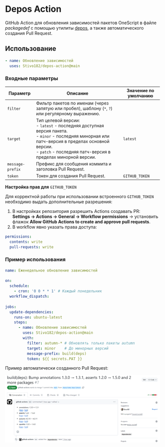 # Depos Action

GitHub Action для обновления зависимостей пакетов OneScript в файле _packagedef_ с помощью утилиты [depos](https://github.com/Stivo182/depos), а также автоматического создания Pull Request.

## Использование

```yaml
- name: Обновление зависимостей
  uses: Stivo182/depos-action@main
```

### Входные параметры

| Параметр | Описание | Значение по умолчанию |
| --- | --- | --- |
| `filter`         | Фильтр пакетов по именам (через запятую или пробел), шаблону (`*`, `?`) или регулярному выражению.   | |
| `target`         | Тип целевой версии: <br>- `latest` - последняя доступная версия пакета.<br>- `minor` - последняя минорная или патч-версия в пределах основной версии.<br>- `patch` - последняя патч-версия в пределах минорной версии. | `latest` |
| `message-prefix` | Префикс для сообщения коммита и заголовка Pull Request. | |
| `token`          | Токен для создания Pull Request. | `GITHUB_TOKEN` |

**Настройка прав для** `GITHUB_TOKEN`

Для корректной работы при использовании встроенного `GITHUB_TOKEN` необходимо выдать дополнительные разрешения:

1. В настройках репозитория разрешить Actions создавать PR: </br>
**Settings → Actions → General → Workflow permissions** → установить флажок
**Allow GitHub Actions to create and approve pull requests**. 
2. В workflow явно указать права доступа:

```yaml
permissions:
  contents: write
  pull-requests: write
```

### Пример использования

```yaml
name: Еженедельное обновление зависимостей

on:
  schedule:
    - cron: '0 0 * * 1' # Каждый понедельник
  workflow_dispatch:

jobs:
  update-dependencies:
    runs-on: ubuntu-latest
    steps:
      - name: Обновление зависимостей
        uses: Stivo182/depos-action@main
        with:
          filter: autumn-* # Обновлять только пакеты autumn
          target: minor    # До минорных версий
          message-prefix: build(deps)
          token: ${{ secrets.PAT }}
```

Пример автоматически созданного Pull Request:

![Pull Request Example](examples/assets/pr-example.png)